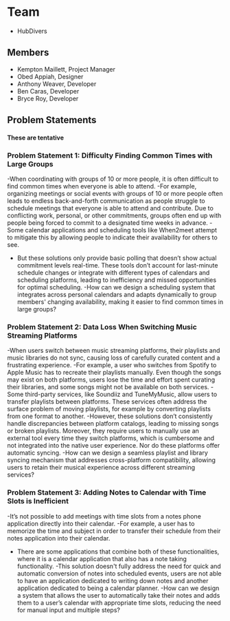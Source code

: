 # Team
 - HubDivers
## Members
- Kempton Maillett, Project Manager
- Obed Appiah, Designer
- Anthony Weaver, Developer
- Ben Caras, Developer
- Bryce Roy, Developer

## Problem Statements
#### These are tentative

### Problem Statement 1: Difficulty Finding Common Times with Large Groups
-When coordinating with groups of 10 or more people, it is often difficult to find common times when everyone is able to attend.
-For example, organizing meetings or social events with groups of 10 or more people often leads to endless back-and-forth communication as people struggle to schedule meetings that everyone is able to attend and contribute. Due to conflicting work, personal, or other commitments, groups often end up with people being forced to commit to a designated time weeks in advance.
-Some calendar applications and scheduling tools like When2meet attempt to mitigate this by allowing people to indicate their availability for others to see.
- But these solutions only provide basic polling that doesn’t show actual commitment levels real-time. These tools don’t account for last-minute schedule changes or integrate with different types of calendars and scheduling platforms, leading to inefficiency and missed opportunities for optimal scheduling.
-How can we design a scheduling system that integrates across personal calendars and adapts dynamically to group members' changing availability, making it easier to find common times in large groups?

### Problem Statement 2: Data Loss When Switching Music Streaming Platforms
-When users switch between music streaming platforms, their playlists and music libraries do not sync, causing loss of carefully curated content and a frustrating experience.
-For example, a user who switches from Spotify to Apple Music has to recreate their playlists manually. Even though the songs may exist on both platforms, users lose the time and effort spent curating their libraries, and some songs might not be available on both services.
-Some third-party services, like Soundiiz and TuneMyMusic, allow users to transfer playlists between platforms. These services often address the surface problem of moving playlists, for example by converting playlists from one format to another.
-However, these solutions don’t consistently handle discrepancies between platform catalogs, leading to missing songs or broken playlists. Moreover, they require users to manually use an external tool every time they switch platforms, which is cumbersome and not integrated into the native user experience. Nor do these platforms offer automatic syncing.
-How can we design a seamless playlist and library syncing mechanism that addresses cross-platform compatibility, allowing users to retain their musical experience across different streaming services?

### Problem Statement 3: Adding Notes to Calendar with Time Slots is Inefficient
-It’s not possible to add meetings with time slots from a notes phone application directly into their calendar.
-For example, a user has to memorize the time and subject in order to transfer their schedule from their notes application into their calendar.
- There are some applications that combine both of these functionalities, where it is a calendar application that also has a note taking functionality.
-This solution doesn't fully address the need for quick and automatic conversion of notes into scheduled events, users are not able to have an application dedicated to writing down notes and another application dedicated to being a calendar planner.
-How can we design a system that allows the user to automatically take their notes and adds them to a user’s calendar with appropriate time slots, reducing the need for manual input and multiple steps?
